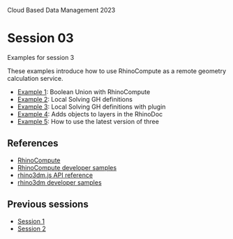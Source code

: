 Cloud Based Data Management 2023 
# Session 03

Examples for session 3

These examples introduce how to use RhinoCompute as a remote geometry calculation service.

- [Example 1](example1): Boolean Union with RhinoCompute
- [Example 2](example2): Local Solving GH definitions
- [Example 3](example3): Local Solving GH definitions with plugin
- [Example 4](example4): Adds objects to layers in the RhinoDoc
- [Example 5](example5): How to use the latest version of three




## References

- [RhinoCompute](https://developer.rhino3d.com/guides/#compute)
- [RhinoCompute developer samples](https://github.com/mcneel/rhino-developer-samples/tree/7/compute)
- [rhino3dm.js API reference](https://mcneel.github.io/rhino3dm/javascript/api/index.html)
- [rhino3dm developer samples](https://github.com/mcneel/rhino-developer-samples/tree/7/rhino3dm)

## Previous sessions

- [Session 1](https://github.com/iaac-macad/bimsc23-datamgmt-session01) 
- [Session 2](https://github.com/iaac-macad/bimsc23-datamgmt-session02)

